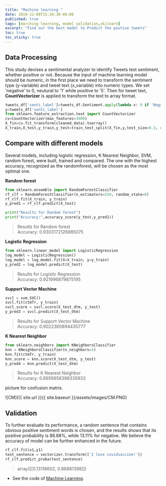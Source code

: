 ```yaml
---
title: "Machine learning "
date: 2019-12-08T15:34:30-04:00
published: true
tags: [marching learning, model validation,skilearn]
excerpt: "Find out the best model to Predict the postive tweets"
toc: true
toc_sticky: true
---
```



## Data Processing
This study devises a sentimental analyzer to identify Tweets test sentiment, whether positive or not. Because the input of machine learning model should be numeric, in the first place we need to transform the sentiment type (y-variable) and tweet text (x_variable) into numeric types. We set 'negative' to 0, neutural to '1' while positive to '5'. Then for tweet text, **CountVectorizer** is applied to transform the text to array format. 
  
```python
tweets_df['senti_label']=tweets_df.Sentiment.apply(lambda x: 0 if 'Negative'in x else 1 if 'Netural' else 5)
y=tweets_df['senti_label']
from sklearn.feature_extraction.text import CountVectorizer
cv=CountVectorizer(max_features=3000)
X_fin=cv.fit_transform(cleaned_data).toarray()
X_train,X_test,y_train,y_test=train_test_split(X_fin,y,test_size=0.3, random_state=123)
```    

## Compare with different models
 
 Several models, including logistic regression, K Nearest Neighbor, SVM, random forest, were built, trained and compared. The one with the highest accuracy, recognized as the randomforest, will be chosen as the most optimal one. 

**Random forest**  

```python
from sklearn.ensemble import RandomForestClassifier
rf_clf = RandomForestClassifier(n_estimators=250, random_state=0) 
rf_clf.fit(X_train, y_train) 
y_pred1 = rf_clf.predict(X_test)

print("Results for Random forest")
print("Accuracy:",accuracy_score(y_test,y_pred1))
```    
> Results for Random forest  
Accuracy: 0.9303172126885075  

**Logistic Regression**  
```python
from sklearn.linear_model import LogisticRegression
log_model = LogisticRegression()
log_model = log_model.fit(X=X_train, y=y_train)
y_pred2 = log_model.predict(X_test)
```

> Results for Logistic Regression  
Accuracy: 0.921996879875195 

**Support Vector Machine**
  
```python
svcl = svm.SVC()
svcl.fit(ctmTr, y_train)
svcl_score = svcl.score(X_test_dtm, y_test)
y_pred3 = svcl.predict(X_test_dtm)
```
> Results for Support Vector Machine     
 Accuracy: 0.9022360894435777
 
**K Nearest Neighbor**
```python
from sklearn.neighbors import KNeighborsClassifier
knn = KNeighborsClassifier(n_neighbors=5)
knn.fit(ctmTr, y_train)
knn_score = knn.score(X_test_dtm, y_test)
y_pred4 = knn.predict(X_test_dtm)
```
> Results for K Nearest Neighbor    
 Accuracy: 0.8959958398335933
 
 picture for confusion matrix.  
 
![CM]({{ site.url }}{{ site.baseurl }}/assets/images/CM.PNG)

## Validation  
To further evaluate its performance, a random sentence that contains obvious positive sentiment words is chosen, and the results shows that its positive probability is 86.88%, while 13.11% for negative. We believe the accuracy of model can be further enhanced in the future.  
```python
rf_clf.fit(x1,y1)
test_sentence = vectorizer.transform(['I love covidvaccine!'])
rf_clf.predict_proba(test_sentence)
```

> array([[0.13118602, 0.86881398]])   

- See the code of [Machine Learning](https://github.com/Anran0716/550final-proj/blob/main/code/ML.ipynb).
